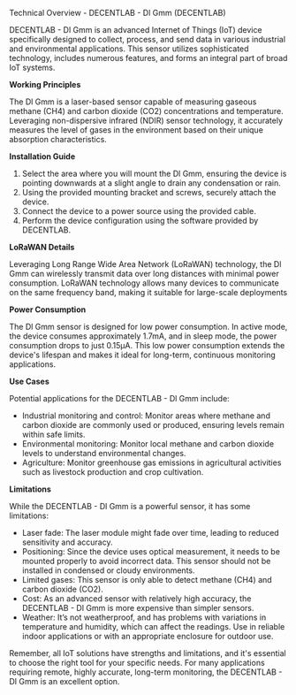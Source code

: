 Technical Overview - DECENTLAB - Dl Gmm (DECENTLAB)

DECENTLAB - Dl Gmm is an advanced Internet of Things (IoT) device specifically designed to collect, process, and send data in various industrial and environmental applications. This sensor utilizes sophisticated technology, includes numerous features, and forms an integral part of broad IoT systems.

**Working Principles**

The Dl Gmm is a laser-based sensor capable of measuring gaseous methane (CH4) and carbon dioxide (CO2) concentrations and temperature. Leveraging non-dispersive infrared (NDIR) sensor technology, it accurately measures the level of gases in the environment based on their unique absorption characteristics.

**Installation Guide**

1. Select the area where you will mount the Dl Gmm, ensuring the device is pointing downwards at a slight angle to drain any condensation or rain.
2. Using the provided mounting bracket and screws, securely attach the device.
3. Connect the device to a power source using the provided cable.
4. Perform the device configuration using the software provided by DECENTLAB.

**LoRaWAN Details**

Leveraging Long Range Wide Area Network (LoRaWAN) technology, the Dl Gmm can wirelessly transmit data over long distances with minimal power consumption. LoRaWAN technology allows many devices to communicate on the same frequency band, making it suitable for large-scale deployments

**Power Consumption**

The Dl Gmm sensor is designed for low power consumption. In active mode, the device consumes approximately 1.7mA, and in sleep mode, the power consumption drops to just 0.15μA. This low power consumption extends the device's lifespan and makes it ideal for long-term, continuous monitoring applications.

**Use Cases**

Potential applications for the DECENTLAB - Dl Gmm include:

- Industrial monitoring and control: Monitor areas where methane and carbon dioxide are commonly used or produced, ensuring levels remain within safe limits.
- Environmental monitoring: Monitor local methane and carbon dioxide levels to understand environmental changes.
- Agriculture: Monitor greenhouse gas emissions in agricultural activities such as livestock production and crop cultivation.

**Limitations**

While the DECENTLAB - Dl Gmm is a powerful sensor, it has some limitations:

- Laser fade: The laser module might fade over time, leading to reduced sensitivity and accuracy.
- Positioning: Since the device uses optical measurement, it needs to be mounted properly to avoid incorrect data. This sensor should not be installed in condensed or cloudy environments.
- Limited gases: This sensor is only able to detect methane (CH4) and carbon dioxide (CO2). 
- Cost: As an advanced sensor with relatively high accuracy, the DECENTLAB - Dl Gmm is more expensive than simpler sensors.
- Weather: It’s not weatherproof, and has problems with variations in temperature and humidity, which can affect the readings. Use in reliable indoor applications or with an appropriate enclosure for outdoor use.

Remember, all IoT solutions have strengths and limitations, and it's essential to choose the right tool for your specific needs. For many applications requiring remote, highly accurate, long-term monitoring, the DECENTLAB - Dl Gmm is an excellent option.